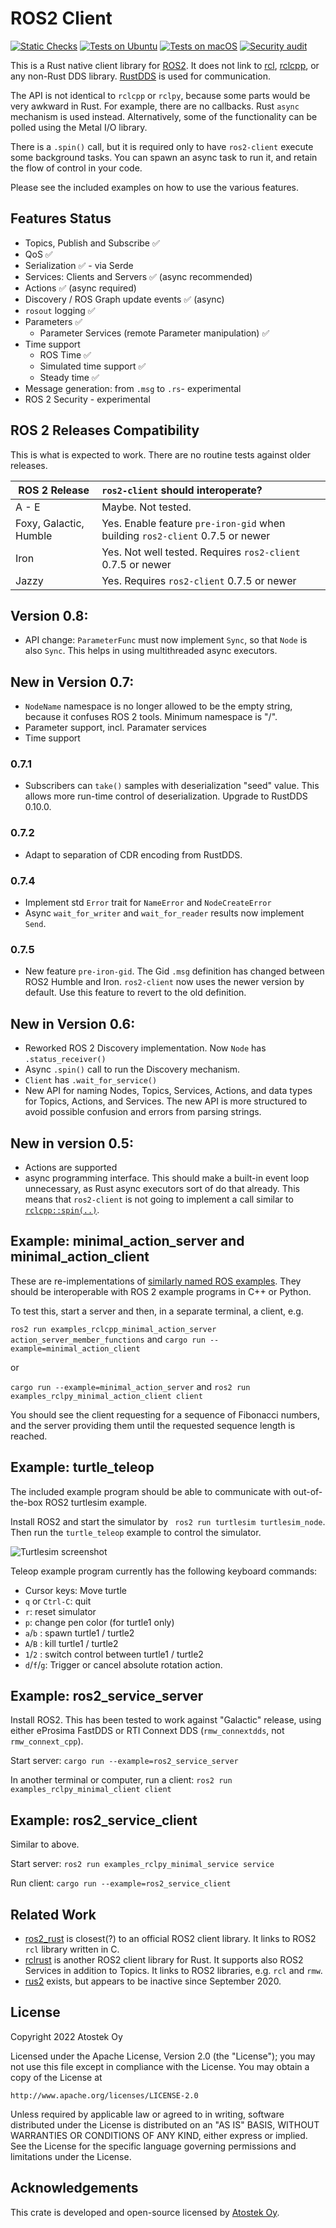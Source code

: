 # ROS2 Client

[![Static Checks](https://github.com/Atostek/ros2-client/actions/workflows/static-checks.yml/badge.svg)](https://github.com/Atostek/ros2-client/actions/workflows/static-checks.yml)
[![Tests on Ubuntu](https://github.com/Atostek/ros2-client/actions/workflows/tests.yml/badge.svg)](https://github.com/Atostek/ros2-client/actions/workflows/tests.yml)
[![Tests on macOS](https://github.com/Atostek/ros2-client/actions/workflows/tests-macos.yml/badge.svg)](https://github.com/Atostek/ros2-client/actions/workflows/tests-macos.yml)
[![Security audit](https://github.com/Atostek/ros2-client/actions/workflows/audit.yml/badge.svg)](https://github.com/Atostek/ros2-client/actions/workflows/audit.yml)


This is a Rust native client library for [ROS2](https://docs.ros.org/en/galactic/index.html). 
It does not link to [rcl](https://github.com/ros2/rcl), 
[rclcpp](https://docs.ros2.org/galactic/api/rclcpp/index.html), or any non-Rust DDS library. 
[RustDDS](https://github.com/jhelovuo/RustDDS) is used for communication.

The API is not identical to `rclcpp` or `rclpy`, because some parts would be very awkward in Rust. For example, there are no callbacks. Rust `async` mechanism is used instead. Alternatively, some of the functionality can be polled using the Metal I/O library.

There is a `.spin()` call, but it is required only to have `ros2-client` execute some background tasks. You can spawn an async task to run it, and retain the flow of control in your code.

Please see the included examples on how to use the various features.

## Features Status

* Topics, Publish and Subscribe ✅
* QoS ✅
* Serialization ✅ - via Serde
* Services: Clients and Servers ✅ (async recommended)
* Actions ✅ (async required)
* Discovery / ROS Graph update events ✅ (async)
* `rosout` logging ✅
* Parameters ✅
    * Parameter Services (remote Parameter manipulation) ✅
* Time support
    * ROS Time ✅
    * Simulated time support ✅
    * Steady time ✅
* Message generation: from `.msg` to `.rs`- experimental
* ROS 2 Security - experimental

## ROS 2 Releases Compatibility

This is what is expected to work. There are no routine tests against older releases.

| ROS 2 Release | `ros2-client` should interoperate? |
| ------------- | :------------ |
| A - E         | Maybe. Not tested. |
| Foxy, Galactic, Humble | Yes. Enable feature `pre-iron-gid` when building `ros2-client` 0.7.5 or newer |
| Iron  | Yes. Not well tested. Requires `ros2-client` 0.7.5 or newer |
| Jazzy | Yes. Requires `ros2-client` 0.7.5 or newer | 


## Version 0.8:
* API change: `ParameterFunc` must now implement `Sync`, so that `Node` is also `Sync`. This helps in using multithreaded async executors.


## New in Version 0.7:
* `NodeName` namespace is no longer allowed to be the empty string, because it confuses ROS 2 tools. Minimum namespace is "/".
* Parameter support, incl. Paramater services
* Time support

### 0.7.1
* Subscribers can `take()` samples with deserialization "seed" value. 
This allows more run-time control of deserialization. Upgrade to RustDDS 0.10.0.

### 0.7.2
* Adapt to separation of CDR encoding from RustDDS.

### 0.7.4
* Implement std `Error` trait for `NameError` and `NodeCreateError`
* Async `wait_for_writer` and `wait_for_reader` results now implement `Send`.

### 0.7.5
* New feature `pre-iron-gid`. The Gid `.msg` definition has changed between ROS2 Humble and Iron. `ros2-client` now uses the newer version by default. Use this feature to revert to the old definition.

## New in Version 0.6:

* Reworked ROS 2 Discovery implementation. Now `Node` has `.status_receiver()`
* Async `.spin()` call to run the Discovery mechanism.
* `Client` has `.wait_for_service()`
* New API for naming Nodes, Topics, Services, Actions, and data types for Topics, Actions, and Services. The new API is more structured to avoid possible confusion and errors from parsing strings.

## New in version 0.5:

* Actions are supported
* async programming interface. This should make a built-in event loop unnecessary, as Rust async executors sort of do that already. This means that `ros2-client` is not going to implement a call similar to  [`rclcpp::spin(..)`](https://docs.ros.org/en/rolling/Concepts/Intermediate/About-Executors.html).

## Example: minimal_action_server and minimal_action_client

These are re-implementations of [similarly named ROS examples](https://docs.ros.org/en/iron/Tutorials/Intermediate/Writing-an-Action-Server-Client/Cpp.html). They should be interoperable with ROS 2 example programs in C++ or Python.

To test this, start a server and then, in a separate terminal, a client, e.g.

`ros2 run examples_rclcpp_minimal_action_server action_server_member_functions`
and
`cargo run --example=minimal_action_client`

or

`cargo run --example=minimal_action_server`
and
`ros2 run examples_rclpy_minimal_action_client client`

You should see the client requesting for a sequence of Fibonacci numbers, and the server providing them until the requested sequence length is reached.

## Example: turtle_teleop

The included example program should be able to communicate with out-of-the-box ROS2 turtlesim example.

Install ROS2 and start the simulator by ` ros2 run turtlesim turtlesim_node`. Then run the `turtle_teleop` example to control the simulator.

![Turtlesim screenshot](examples/turtle_teleop/screenshot.png)

Teleop example program currently has the following keyboard commands:

* Cursor keys: Move turtle
* `q` or `Ctrl-C`: quit
* `r`: reset simulator
* `p`: change pen color (for turtle1 only)
* `a`/`b` : spawn turtle1 / turtle2
* `A`/`B` : kill turtle1 / turtle2
* `1`/`2` : switch control between turtle1 / turtle2
* `d`/`f`/`g`: Trigger or cancel absolute rotation action.

## Example: ros2_service_server

Install ROS2. This has been tested to work against "Galactic" release, using either eProsima FastDDS or RTI Connext DDS (`rmw_connextdds`, not `rmw_connext_cpp`). 

Start server: `cargo run --example=ros2_service_server`

In another terminal or computer, run a client: `ros2 run examples_rclpy_minimal_client client`

## Example: ros2_service_client

Similar to above.

Start server: `ros2 run examples_rclpy_minimal_service service`

Run client: `cargo run --example=ros2_service_client`

## Related Work

* [ros2_rust](https://github.com/ros2-rust/ros2_rust) is closest(?) to an official ROS2 client library. It links to ROS2 `rcl` library written in C.
* [rclrust](https://github.com/rclrust/rclrust) is another ROS2 client library for Rust. It supports also ROS2 Services in addition to Topics. It links to ROS2 libraries, e.g. `rcl` and `rmw`.
* [rus2](https://github.com/marshalshi/rus2) exists, but appears to be inactive since September 2020.

## License

Copyright 2022 Atostek Oy

Licensed under the Apache License, Version 2.0 (the "License");
you may not use this file except in compliance with the License.
You may obtain a copy of the License at

    http://www.apache.org/licenses/LICENSE-2.0

Unless required by applicable law or agreed to in writing, software
distributed under the License is distributed on an "AS IS" BASIS,
WITHOUT WARRANTIES OR CONDITIONS OF ANY KIND, either express or implied.
See the License for the specific language governing permissions and
limitations under the License.

## Acknowledgements

This crate is developed and open-source licensed by [Atostek Oy](https://www.atostek.com/).
